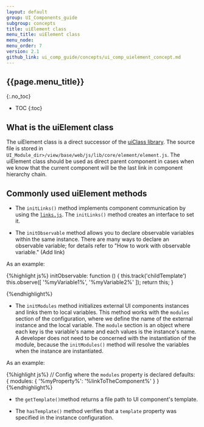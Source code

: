 ```yaml
---
layout: default
group: UI_Components_guide
subgroup: concepts
title: uiElement class
menu_title: uiElement class
menu_node:
menu_order: 7
version: 2.1
github_link: ui_comp_guide/concepts/ui_comp_uielement_concept.md
---
```


## {{page.menu_title}}  
{:.no_toc}

* TOC
{:toc}

## What is the uiElement class

The uiElement class is a direct successor of the [uiClass library]({{page.baseur}}ui_comp_guide/concepts/ui_comp_uiclass_concept.html). The source file is stored in `UI_Module_dir>/view/base/web/js/lib/core/element/element.js`. The uiElement class should be used as direct parent component in cases when we know that the current component will be the last link in component hierarchy chain.

## Commonly used uiElement methods

- The `initLinks()` method implements component communication by using the [`links.js`]({{site.mage2100url}}app/code/Magento/Ui/view/base/web/js/lib/core/element/links.js). The `initLinks()` method creates an interface to set it. 

- The `initObservable` method allows you to declare observable variables within the same instance. There are many ways to declare an observable variable; for details refer to  "How to work with observable variable." (Add link)

As an example:

{%highlight js%}
 initObservable: function () {
    this.track('childTemplate')
    this.observe([
        '%myVariable1%',
        '%myVariable2%'
    ]);
return this;
}

{%endhighlight%}

* The `initModules` method initializes external UI components instances and links them to local variables. This method works with the `modules` section of the configuration, where we define the name of the external instance and the local variable. The `module` section is an object where each key is the variable's name and each values is the instance's name. A developer does not need to be concerned with the instantiation of the module, because the `initModules()` method will resolve the variables when the instance are instantiated.

As an example:

{%highlight js%}
// Config where the `modules` property is declared
defaults: {
modules: {
        '%myProperty%': '%linkToTheComponent%'
    }
}
{%endhighlight%}

* the `getTemplate()`method returns a file path to UI component's template.

* The `hasTemplate()` method verifies that a `template` property was specified in the instance configuration.
